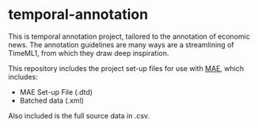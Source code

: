 # temporal-annotation

This is temporal annotation project, tailored to the annotation of economic news. The annotation guidelines are many ways are a streamlining of TimeML1, from which they draw deep inspiration.

This repository includes the project set-up files for use with [MAE](https://keighrim.github.io/mae-annotation/), which includes: 
+ MAE Set-up File (.dtd)
+ Batched data (.xml)

Also included is the full source data in .csv. 
